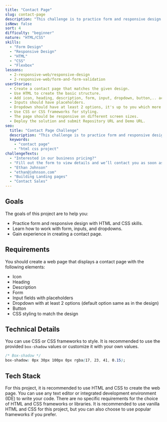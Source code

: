 ```yaml
---
title: "Contact Page"
slug: contact-page
description: "This challenge is to practice form and responsive design with HTML and CSS skills. The challenge is to create a contact page that you need to work with form, inputs,.."
isNew: false
sort: 4
difficulty: "beginner"
nature: "HTML/CSS"
skills:
  - "Form Design"
  - "Responsive Design"
  - "HTML"
  - "CSS"
  - "Flexbox"
lessons:
  - 2-responsive-web/responsive-design
  - 2-responsive-web/form-and-form-validation
userStories:
  - Create a contact page that matches the given design.
  - Use HTML to create the basic structure.
  - Add icon, heading, description, form, input, dropdown, button,.. according to the design.
  - Inputs should have placeholders.
  - Dropdown should have at least 2 options, it's up to you which more options to add but the default must be same as in the design.
  - Use CSS or CSS frameworks for styling.
  - The page should be responsive on different screen sizes.
  - Deploy the solution and submit Repository URL and Demo URL.
seo:
  title: "Contact Page Challenge"
  description: "This challenge is to practice form and responsive design with HTML and CSS skills. The challenge is to create a contact page that you need to work with form, inputs,.."
  keywords:
    - "contact page"
    - "html css project"
challengeTexts:
  - "Interested in our business pricing?"
  - "Fill out the form to view details and we’ll contact you as soon as possible."
  - "Ethan Johnson"
  - "ethan@johnson.com"
  - "Building Landing pages"
  - "Contact Sales"
---
```


## Goals

The goals of this project are to help you:

- Practice form and responsive design with HTML and CSS skills.
- Learn how to work with form, inputs, and dropdowns.
- Gain experience in creating a contact page.

## Requirements

You should create a web page that displays a contact page with the following elements:

- Icon
- Heading
- Description
- Form
- Input fields with placeholders
- Dropdown with at least 2 options (default option same as in the design)
- Button
- CSS styling to match the design

## Technical Details

You can use CSS or CSS frameworks to style. It is recommended to use the provided `box-shadow` values or customize it with your own values.

```css
/* Box-shadow */
box-shadow: 0px 30px 100px 0px rgba(17, 23, 41, 0.15);
```

## Tech Stack

For this project, it is recommended to use HTML and CSS to create the web page. You can use any text editor or integrated development environment (IDE) to write your code. There are no specific requirements for the choice of HTML and CSS frameworks or libraries. It is recommended to use vanilla HTML and CSS for this project, but you can also choose to use popular frameworks if you prefer.
